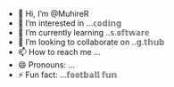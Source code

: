 - 👋 Hi, I’m @MuhireR
- 👀 I’m interested in ...𝕔𝕠𝕕𝕚𝕟𝕘
- 🌱 I’m currently learning ..𝕤.𝕠𝕗𝕥𝕨𝕒𝕣𝕖
- 💞️ I’m looking to collaborate on ..𝕘.𝕥𝕙𝕦𝕓
- 📫 How to reach me ...
- 😄 Pronouns: ...
- ⚡ Fun fact: ...𝕗𝕠𝕠𝕥𝕓𝕒𝕝𝕝 𝕗𝕦𝕟

<!---
MuhireR/MuhireR is a ✨ special ✨ repository because its `README.md` (this file) appears on your GitHub profile.
You can click the Preview link to take a look at your changes.
--->
